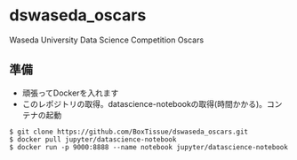 # dswaseda_oscars
Waseda University Data Science Competition Oscars

## 準備
- 頑張ってDockerを入れます
- このレポジトリの取得。datascience-notebookの取得(時間かかる)。コンテナの起動
```
$ git clone https://github.com/BoxTissue/dswaseda_oscars.git
$ docker pull jupyter/datascience-notebook
$ docker run -p 9000:8888 --name notebook jupyter/datascience-notebook
```
